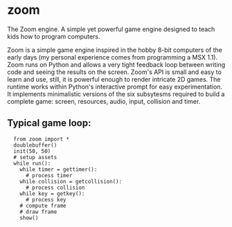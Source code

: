 # zoom
The Zoom engine. A simple yet powerful game engine designed to teach kids how to program computers.

Zoom is a simple game engine inspired in the hobby 8-bit computers of the early days (my personal experience comes from programming a MSX 1.1). Zoom runs on Python and allows a very tight feedback loop between writing code and seeing the results on the screen. Zoom's API is small and easy to learn and use, still, it is powerful enough to render intricate 2D games. The runtime works within Python's interactive prompt for easy experimentation. It implements minimalistic versions of the six subsytesms required to build a complete game: screen, resources, audio, input, collision and timer.

## Typical game loop:

```
  from zoom import *
  doublebuffer()
  init(50, 50)
  # setup assets
  while run():
    while timer = gettimer():
      # process timer
    while collision = getcollision():
      # process collision
    while key = getkey():
      # process key
    # compute frame
    # draw frame
    show()
```
